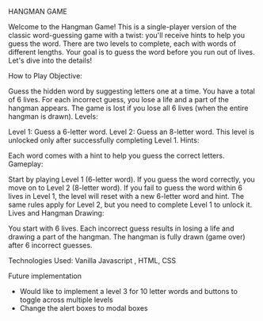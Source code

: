 HANGMAN GAME

Welcome to the Hangman Game! This is a single-player version of the classic word-guessing game with a twist: you'll receive hints to help you guess the word. There are two levels to complete, each with words of different lengths. Your goal is to guess the word before you run out of lives. Let's dive into the details!

How to Play
Objective:

Guess the hidden word by suggesting letters one at a time.
You have a total of 6 lives. For each incorrect guess, you lose a life and a part of the hangman appears.
The game is lost if you lose all 6 lives (when the entire hangman is drawn).
Levels:

Level 1: Guess a 6-letter word.
Level 2: Guess an 8-letter word. This level is unlocked only after successfully completing Level 1.
Hints:

Each word comes with a hint to help you guess the correct letters.
Gameplay:

Start by playing Level 1 (6-letter word).
If you guess the word correctly, you move on to Level 2 (8-letter word).
If you fail to guess the word within 6 lives in Level 1, the level will reset with a new 6-letter word and hint.
The same rules apply for Level 2, but you need to complete Level 1 to unlock it.
Lives and Hangman Drawing:

You start with 6 lives.
Each incorrect guess results in losing a life and drawing a part of the hangman.
The hangman is fully drawn (game over) after 6 incorrect guesses.

Technologies Used: Vanilla Javascript , HTML, CSS

Future implementation

- Would like to implement a level 3 for 10 letter words and buttons to toggle across multiple levels
- Change the alert boxes to modal boxes
